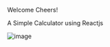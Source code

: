 Welcome Cheers!

A Simple Calculator using Reactjs

![image](https://drive.google.com/uc?export=view&id=1FCxO6-jcOnWY-RtM7ghG4uVh5cTTFm0M)
